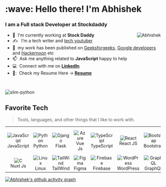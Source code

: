 
<h1 align="left" id="Abhishek-title">:wave: Hello there! I'm Abhishek</h1>
<h3 align="left">I am a Full stack Developer at Stockdaddy </h3>


<a >
  <img src="https://github-readme-stats.vercel.app/api?username=slim-python&show_icons=true&theme=react&count_private=true&include_all_commits=true" alt="Abhishek" align="right" />
</a>

- :office: &nbsp;I'm currently working at **Stock Daddy**
- :writing_hand: &nbsp; I’m a tech writer and  [tech youtuber](https://www.youtube.com/channel/UCPZwDa33EL_UK3VDZGw_9rg) 
- :speech_balloon: &nbsp;my work has been published on [Geeksforgeeks](https://www.geeksforgeeks.org/how-to-create-a-meeting-with-zoom-api-in-python/), [Google developers](https://devlibrary.withgoogle.com/products/firebase) and [Hackernoon](https://hackernoon.com/advanced-linux-shell-with-ai-powered-features-g52d35bk) etc
- :mailbox: &nbsp;Ask me anything related to **JavaScript** happy to help
- :computer: &nbsp;Connect with me on **[LinkedIn]**
- 🔽: &nbsp;Check my Resume Here -> **[Resume]**

<br>

<p align="left"> <img src="https://komarev.com/ghpvc/?username=raprocks&label=Profile%20Visits&color=694c94&style=flat" alt="slim-python" /></p>


<h2 align="left" >Favorite Tech</h2>

> Tools, languages, and other things that I like to work with.


<table align="center">
  <tr>
    <td align="center" width="96">
      <a ">
        <img src="https://upload.wikimedia.org/wikipedia/commons/thumb/9/99/Unofficial_JavaScript_logo_2.svg/1024px-Unofficial_JavaScript_logo_2.svg.png" width="48" height="48" alt="JavaScript" />
      </a>
      <br>JavaScript
    </td>
    <td align="center" width="96">
      <a >
        <img src="https://upload.wikimedia.org/wikipedia/commons/thumb/c/c3/Python-logo-notext.svg/1200px-Python-logo-notext.svg.png" width="48" height="48" alt="Python" />
      </a>
      <br>Python
    </td>
    <td align="center" width="96">
      <a >
        <img src="https://www.pngfind.com/pngs/m/128-1286693_flask-framework-logo-svg-hd-png-download.png" width="48" height="48" alt="Django" />
      </a>
      <br>Flask
    </td>
    <td align="center" width="96">
      <a >
        <img src="https://upload.wikimedia.org/wikipedia/commons/9/95/Vue.js_Logo_2.svg" width="48" height="48" alt="Azure" />
      </a>
      <br>Vue Js
    </td>
    <td align="center" width="96">
      <a >
        <img src="https://upload.wikimedia.org/wikipedia/commons/thumb/4/4c/Typescript_logo_2020.svg/1200px-Typescript_logo_2020.svg.png" width="48" height="48" alt="TypeScript" />
      </a>
      <br>TypeScript
    </td>
    <td align="center" width="96">
      <a >
        <img src="https://brandlogos.net/wp-content/uploads/2020/09/react-logo.png" width="48" height="48" alt="React" />
      </a>
      <br>React JS
    </td>
    <td align="center" width="96">
      <a >
        <img src="https://cdn.worldvectorlogo.com/logos/bootstrap-4.svg" width="48" height="48" alt="Bootstrap" />
      </a>
      <br>Bootstrap
    </td>
    <td align="center" width="96">
      <a >
        <img src="https://raw.githubusercontent.com/github/explore/80688e429a7d4ef2fca1e82350fe8e3517d3494d/topics/nodejs/nodejs.png" width="48" height="48" alt="Node JS" />
      </a>
      <br>Node JS
    </td>
     <td align="center" width="96"> 
      <a >
        <img src="https://i.ibb.co/QXHcMvM/58481021cef1014c0b5e494b.png" width="48" height="48" alt="Mongo DB" />
      </a>
      <br>MongoDB
    </td>
  </tr>
  
  <tr>
    <td align="center" width="96"> 
      <a >
        <img src="https://develop365.gitlab.io/nuxtjs-2.8.X-doc/en/logos/nuxt.svg" width="48" height="48" alt="C" />
      </a>
      <br>Nuxt Js
    </td>
    <td align="center" width="96">
      <a  >
        <img src="https://camo.githubusercontent.com/d7574156c7a1844d3c2907bae0e76254cca759290c08e08a6ef2bd7543c8c0ca/68747470733a2f2f692e6962622e636f2f737331374b47302f63376238313133323437666563643833626439623565643562643366333464352d72656d6f766562672d707265766965772e706e67" width="48" height="48" alt="Linux" />
      </a>
      <br>Linux
    </td>
    <td align="center" width="96">
        <a >
          <img src="https://upload.wikimedia.org/wikipedia/commons/thumb/d/d5/Tailwind_CSS_Logo.svg/2048px-Tailwind_CSS_Logo.svg.png" width="48" height="48" alt="TailWind" />
        </a>
        <br>TailWind
      </td>
      <td align="center" width="96">
        <a >
          <img src="https://upload.wikimedia.org/wikipedia/commons/3/33/Figma-logo.svg" width="45" height="45" alt="Figma" />
        </a>
        <br>Figma
      </td>
    <td align="center" width="96">
      <a >
        <img src="https://4.bp.blogspot.com/-rtNRVM3aIvI/XJX_U07Z-II/AAAAAAAAJXY/YpdOo490FTgdKOxM4qDG-2-EzcNFAWkKACK4BGAYYCw/s1600/logo%2Bfirebase%2Bicon.png" width="48" height="48" alt="Firebase" />
      </a>
      <br>Firebase
    </td>
    <td align="center"  width="96">
      <a >
        <img src="https://upload.wikimedia.org/wikipedia/commons/thumb/9/98/WordPress_blue_logo.svg/480px-WordPress_blue_logo.svg.png" width="48" height="48" alt="WordPress" />
      </a>
      <br>WordPress
    </td>
    <td align="center" width="96">
      <a  >
        <img src="https://upload.wikimedia.org/wikipedia/commons/thumb/1/17/GraphQL_Logo.svg/2048px-GraphQL_Logo.svg.png" width="48" height="48" alt="GraphQL" />
      </a>
      <br>GraphQL
    </td>
    <td align="center" width="96">
      <a  >
        <img src="https://upload.wikimedia.org/wikipedia/commons/thumb/3/3f/Git_icon.svg/1200px-Git_icon.svg.png" width="48" height="48" alt="Git" />
      </a>
      <br>Git
    </td>
    <td align="center" width="96">
      <a  >
        <img src="https://5.imimg.com/data5/SELLER/Default/2021/8/NP/YN/DN/3775979/aws-logo-500x500.png" width="48" height="48" alt="PHP" />
      </a>
      <br>AWS
    </td>
  </tr>

    
</table>



[linkedin]: https://www.linkedin.com/in/itsabhishek "LinkedIn"
[Resume]: https://s3.amazonaws.com/attachments.angel.co/7133001-3506f9d79836b8420e06dc9103fac00d.pdf?X-Amz-Algorithm=AWS4-HMAC-SHA256&X-Amz-Credential=AKIAJS6W3HGZGRJIRBTA%2F20220710%2Fus-east-1%2Fs3%2Faws4_request&X-Amz-Date=20220710T115101Z&X-Amz-Expires=3600&X-Amz-SignedHeaders=host&X-Amz-Signature=8c811a7a2b3e7d8917a1913d0f85dbe9e6c299b5e8e25f83dc84bc75d9e0579f "Resume"




[![Abhishek's github activity graph](https://activity-graph.herokuapp.com/graph?username=slim-python&theme=react-dark)](https://github.com/slim-python)




